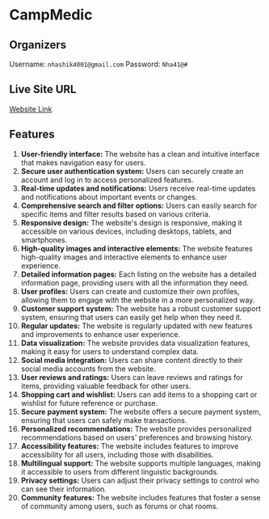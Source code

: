 # CampMedic

## Organizers

Username: `nhashik4001@gmail.com`
Password: `Nha41@#`

## Live Site URL

[Website Link](https://medical-campmanagement.web.app)

## Features

1. **User-friendly interface:** The website has a clean and intuitive interface that makes navigation easy for users.
2. **Secure user authentication system:** Users can securely create an account and log in to access personalized features.
3. **Real-time updates and notifications:** Users receive real-time updates and notifications about important events or changes.
4. **Comprehensive search and filter options:** Users can easily search for specific items and filter results based on various criteria.
5. **Responsive design:** The website's design is responsive, making it accessible on various devices, including desktops, tablets, and smartphones.
6. **High-quality images and interactive elements:** The website features high-quality images and interactive elements to enhance user experience.
7. **Detailed information pages:** Each listing on the website has a detailed information page, providing users with all the information they need.
8. **User profiles:** Users can create and customize their own profiles, allowing them to engage with the website in a more personalized way.
9. **Customer support system:** The website has a robust customer support system, ensuring that users can easily get help when they need it.
10. **Regular updates:** The website is regularly updated with new features and improvements to enhance user experience.
11. **Data visualization:** The website provides data visualization features, making it easy for users to understand complex data.
12. **Social media integration:** Users can share content directly to their social media accounts from the website.
13. **User reviews and ratings:** Users can leave reviews and ratings for items, providing valuable feedback for other users.
14. **Shopping cart and wishlist:** Users can add items to a shopping cart or wishlist for future reference or purchase.
15. **Secure payment system:** The website offers a secure payment system, ensuring that users can safely make transactions.
16. **Personalized recommendations:** The website provides personalized recommendations based on users' preferences and browsing history.
17. **Accessibility features:** The website includes features to improve accessibility for all users, including those with disabilities.
18. **Multilingual support:** The website supports multiple languages, making it accessible to users from different linguistic backgrounds.
19. **Privacy settings:** Users can adjust their privacy settings to control who can see their information.
20. **Community features:** The website includes features that foster a sense of community among users, such as forums or chat rooms.


